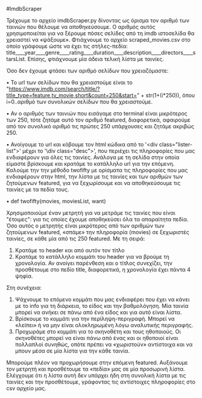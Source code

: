 #ImdbScraper

Τρέχουμε το αρχείο imdbScraper.py δίνοντας ως όρισμα τον αριθμό των ταινιών που θέλουμε να αποθηκεύσουμε.
Ο αριθμός αυτός χρησιμοποιείται για να ξέρουμε πόσες σελίδες από τη imdb ιστοσελίδα θα χρειαστεί να «ψάξουμε». Φτιάχνουμε το αρχείο scraped_movies.csv στο οποίο γράφουμε ώστε να έχει τις στήλες-πεδία: title____year____genre____rating____duration____description____directors____starsList. 
Επίσης, φτιάχνουμε μία άδεια τελική λίστα με ταινίες.

Όσο δεν έχουμε φτάσει των αριθμό σελίδων που χρειαζόμαστε:

•	Το url των σελίδων που θα χρειαστούμε είναι το "https://www.imdb.com/search/title/?title_type=feature,tv_movie,short&count=250&start=" + str(1+(i*250)), όπου i=0..αριθμό των συνολικών σελίδων που θα χρειαστούμε.

•	Αν ο αριθμός των ταινιών που εισάγαμε στο terminal είναι μικρότερος των 250, τότε ζητάμε αυτό τον αριθμό featured, διαφορετικά, αφαιρούμε από τον συνολικό αριθμό τις πρώτες 250 υπάρχουσες και ζητάμε ακριβώς 250.

•	Ανοίγουμε το url και κόβουμε τον html κώδικα από το '\<div class="lister-list"\>' μέχρι το '\div class="desc"\>', που περιέχει τις πληροφορίες που μας ενδιαφέρουν για όλες τις ταινίες. Ανάλογα με τη σελίδα στην οποία είμαστε βρίσκουμε και κρατάμε το κατάλληλο url για την επόμενη. Καλούμε την την μέθοδο twofifty με ορίσματα τις πληροφορίες που μας ενδιαφέρουν στην html, την λίστα με τις ταινίες και των αριθμών των ζητούμενων featured, για να ξεχωρίσουμε και να αποθηκεύσουμε τις ταινίες με τα πεδία τους.

•	def twofifty(movies, moviesList, want)

Χρησιμοποιούμε έναν μετρητή για να μετράμε τις ταινίες που είναι "έτοιμες": για τις οποίες έχουμε αποθηκεύσει όλα τα απαραίτητα πεδία. 
Όσο αυτός ο μετρητής είναι μικρότερος από των αριθμών των ζητούμενων featured, «σπάμε» την πληροφορία (movies) σε ξεχωριστές ταινίες, σε κάθε μία από τις 250 featured. 
Με τη σειρά: 
1.	Κρατάμε το header και από αυτόν τον τίτλο
2.	Κρατάμε το κατάλληλο κομμάτι του header για να βρούμε τη χρονολογία. Αν ανοίγει παρένθεση και ο τίτλος συνεχίζει, την προσθέτουμε στο πεδίο title, διαφορετικά, η χρονολογία έχει πάντα 4 ψηφία.
  
Στη συνέχεια:
1.	Ψάχνουμε το επόμενο κομμάτι που μας ενδιαφέρει που έχει να κάνει με το info για τη διάρκεια, το είδος και την βαθμολόγηση. Μία ταινία μπορεί να ανήκει σε πάνω από ένα είδος και για αυτό είναι λίστα.
2.	Βρίσκουμε το κομμάτι για την περίληψη-περιγραφή. Μπορεί να «λείπει» ή να μην είναι ολοκληρωμένη λόγω αναλυτικής περιγραφής.
3.	Προχωράμε στο κομμάτι για το σκηνοθέτη και τους ηθοποιούς. Οι σκηνοθέτες μπορεί να είναι πάνω από ένας και οι ηθοποιοί είναι πολλαπλοί συνηθώς, οπότε πρέπει να «χωριστούν» αντίστοιχα και να μπουν μέσα σε μία λίστα για την κάθε ταινία.

Μπορούμε πλέον να προχωρήσουμε στην επόμενη featured. Αυξάνουμε τον μετρητή και προσθέτουμε τα «πεδία» μας σε μία προσωρινή λίστα. Ελέγχουμε ότι η λίστα αυτή δεν υπάρχει  ήδη στη συνολική λίστα με τις ταινίες και την προσθέτουμε, γράφοντας τις αντίστοιχες πληροφορίες στο csv αρχείο μας.
